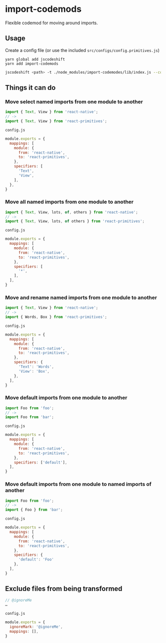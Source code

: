 # import-codemods

Flexible codemod for moving around imports.

## Usage
Create a config file (or use the included `src/configs/config.primitives.js`)
```
yarn global add jscodeshift
yarn add import-codemods
```

```bash
jscodeshift <path> -t ./node_modules/import-codemodes/lib/index.js --config path-to-config.js
```

## Things it can do 

### Move select named imports from one module to another
```js
import { Text, View } from 'react-native';
// ->
import { Text, View } from 'react-primitives';
```

`config.js`
```js
module.exports = {
  mappings: [
    module: {
      from: 'react-native',
      to: 'react-primitives',
    },
    specifiers: [
      'Text',
      'View',
    ],
  },
}
```

### Move all named imports from one module to another
```js
import { Text, View, lots, of, others } from 'react-native';
// ->
import { Text, View, lots, of others } from 'react-primitives';
```

`config.js`
```js
module.exports = {
  mappings: [
    module: {
      from: 'react-native',
      to: 'react-primitives',
    },
    specifiers: [
      '*',
    ],
  ],
}
```

### Move and rename named imports from one module to another
```js
import { Text, View } from 'react-native';
// ->
import { Words, Box } from 'react-primitives';
```

`config.js`
```js
module.exports = {
  mappings: [
    module: {
      from: 'react-native',
      to: 'react-primitives',
    },
    specifiers: {
      'Text': 'Words',
      'View': 'Box',
    },
  ],
}
```

### Move default imports from one module to another
```js
import Foo from 'foo';
// ->
import Foo from 'bar';
```

`config.js`
```js
module.exports = {
  mappings: [
    module: {
      from: 'react-native',
      to: 'react-primitives',
    },
    specifiers: ['default'],
  ],
}
```

### Move default imports from one module to named imports of another
```js
import Foo from 'foo';
// ->
import { Foo } from 'bar';
```

`config.js`
```js
module.exports = {
  mappings: [
    module: {
      from: 'react-native',
      to: 'react-primitives',
    },
    specifiers: {
      'default': 'Foo'
    },
  ],
}
```

## Exclude files from being transformed
```js
// @ignoreMe
…
```
`config.js`
```js
module.exports = {
  ignoreMark: '@ignoreMe',
  mappings: [],
}
```
